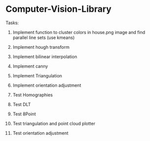 # Computer-Vision-Library

Tasks:
1. Implement function to cluster colors in house.png image and find parallel line sets (use kmeans)
2. Implement hough transform
3. Implement bilinear interpolation
4. Implement canny

5. Implement Triangulation
6. Implement orientation adjustment
7. Test Homographies
8. Test DLT
9. Test 8Point
10. Test triangulation and point cloud plotter
11. Test orientation adjustment
